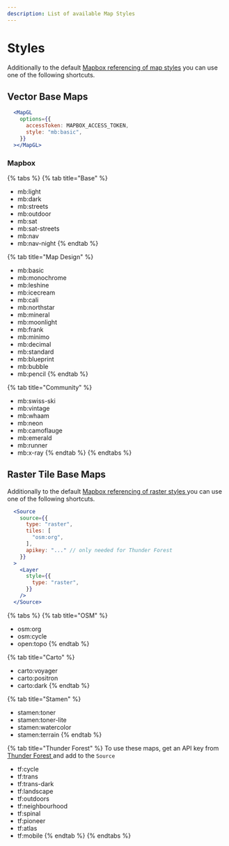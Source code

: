 ```yaml
---
description: List of available Map Styles
---
```


# Styles

Additionally to the default [Mapbox referencing of map styles](https://docs.mapbox.com/mapbox-gl-js/style-spec/sources/#vector) you can use one of the following shortcuts.

## Vector Base Maps

```jsx
  <MapGL
    options={{
      accessToken: MAPBOX_ACCESS_TOKEN,
      style: "mb:basic",
    }}
  ></MapGL>
```

### Mapbox

{% tabs %}
{% tab title="Base" %}
* mb:light
* mb:dark
* mb:streets
* mb:outdoor
* mb:sat
* mb:sat-streets
* mb:nav
* mb:nav-night
{% endtab %}

{% tab title="Map Design" %}
* mb:basic
* mb:monochrome
* mb:leshine
* mb:icecream
* mb:cali
* mb:northstar
* mb:mineral
* mb:moonlight
* mb:frank
* mb:minimo
* mb:decimal
* mb:standard
* mb:blueprint
* mb:bubble
* mb:pencil
{% endtab %}

{% tab title="Community" %}
* mb:swiss-ski
* mb:vintage
* mb:whaam
* mb:neon
* mb:camoflauge
* mb:emerald
* mb:runner
* mb:x-ray
{% endtab %}
{% endtabs %}

## Raster Tile Base Maps

Additionally to the default [Mapbox referencing of raster styles ](https://docs.mapbox.com/mapbox-gl-js/style-spec/sources/#raster)you can use one of the following shortcuts.

```jsx
  <Source
    source={{
      type: "raster",
      tiles: [
        "osm:org",
      ],
      apikey: "..." // only needed for Thunder Forest
    }}
  >
    <Layer
      style={{
        type: "raster",
      }}
    />
  </Source>
```

{% tabs %}
{% tab title="OSM" %}
* osm:org
* osm:cycle
* open:topo
{% endtab %}

{% tab title="Carto" %}
* carto:voyager
* carto:positron
* carto:dark
{% endtab %}

{% tab title="Stamen" %}
* stamen:toner
* stamen:toner-lite
* stamen:watercolor
* stamen:terrain
{% endtab %}

{% tab title="Thunder Forest" %}
To use these maps, get an API key from [Thunder Forest ](https://manage.thunderforest.com/dashboard)and add to the `Source`

* tf:cycle
* tf:trans
* tf:trans-dark
* tf:landscape
* tf:outdoors
* tf:neighbourhood
* tf:spinal
* tf:pioneer
* tf:atlas
* tf:mobile
{% endtab %}
{% endtabs %}

